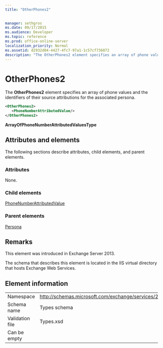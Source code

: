 ```yaml
---
title: "OtherPhones2"
 
 
manager: sethgros
ms.date: 09/17/2015
ms.audience: Developer
ms.topic: reference
ms.prod: office-online-server
localization_priority: Normal
ms.assetid: d2932d04-4427-4fc7-97a1-1c57cf736072
description: "The OtherPhones2 element specifies an array of phone values and the identifiers of their source attributions for the associated persona."
---
```


# OtherPhones2

The **OtherPhones2** element specifies an array of phone values and the identifiers of their source attributions for the associated persona. 
  
```XML
<OtherPhones2>
   <PhoneNumberAttributedValue/>
</OtherPhones2>

```

 **ArrayOfPhoneNumberAttributedValuesType**
## Attributes and elements

The following sections describe attributes, child elements, and parent elements.
  
### Attributes

None.
  
### Child elements

[PhoneNumberAttributedValue](phonenumberattributedvalue.md)
  
### Parent elements

[Persona](persona.md)
  
## Remarks

This element was introduced in Exchange Server 2013.
  
The schema that describes this element is located in the IIS virtual directory that hosts Exchange Web Services.
  
## Element information

|||
|:-----|:-----|
|Namespace  <br/> |http://schemas.microsoft.com/exchange/services/2006/types  <br/> |
|Schema name  <br/> |Types schema  <br/> |
|Validation file  <br/> |Types.xsd  <br/> |
|Can be empty  <br/> ||
   

